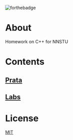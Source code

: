 ![forthebadge](http://forthebadge.com/images/badges/built-with-love.svg)

# About
Homework on C++ for NNSTU

# Contents

## [Prata](/Prata/schedule.md)
## [Labs](/Labs/schedule.md)

# License

[MIT](/LICENSE/)

